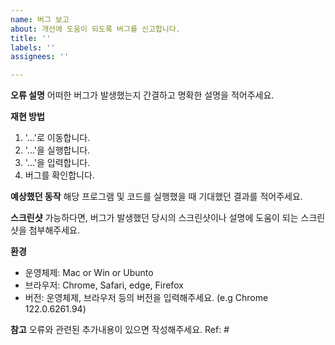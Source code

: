 ```yaml
---
name: 버그 보고
about: 개선에 도움이 되도록 버그를 신고합니다.
title: ''
labels: ''
assignees: ''

---
```


**오류 설명**
어떠한 버그가 발생했는지 간결하고 명확한 설명을 적어주세요.

**재현 방법**
1. '...'로 이동합니다.
2. '...'을 실행합니다.
3. '...'을 입력합니다.
4. 버그를 확인합니다.

**예상했던 동작**
해당 프로그램 및 코드를 실행했을 때 기대했던 결과를 적어주세요.

**스크린샷**
가능하다면, 버그가 발생했던 당시의 스크린샷이나 설명에 도움이 되는 스크린샷을 첨부해주세요.

**환경**
- 운영체제: Mac or Win or Ubunto
- 브라우저: Chrome, Safari, edge, Firefox
- 버전: 운영체제, 브라우저 등의 버전을 입력해주세요. (e.g Chrome 122.0.6261.94)

**참고**
오류와 관련된 추가내용이 있으면 작성해주세요.
Ref: #
